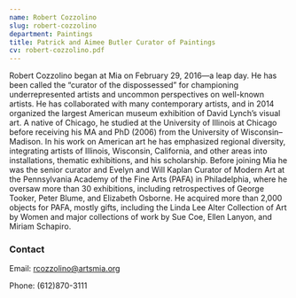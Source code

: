 ```yaml
---
name: Robert Cozzolino
slug: robert-cozzolino
department: Paintings
title: Patrick and Aimee Butler Curator of Paintings
cv: robert-cozzolino.pdf
---
```


Robert Cozzolino began at Mia on February 29, 2016—a leap day. He has been called the “curator of the dispossessed” for championing underrepresented artists and uncommon perspectives on well-known artists. He has collaborated with many contemporary artists, and in 2014 organized the largest American museum exhibition of David Lynch’s visual art. A native of Chicago, he studied at the University of Illinois at Chicago before receiving his MA and PhD (2006) from the University of Wisconsin–Madison. In his work on American art he has emphasized regional diversity, integrating artists of Illinois, Wisconsin, California, and other areas into installations, thematic exhibitions, and his scholarship. Before joining Mia he was the senior curator and Evelyn and Will Kaplan Curator of Modern Art at the Pennsylvania Academy of the Fine Arts (PAFA) in Philadelphia, where he oversaw more than 30 exhibitions, including retrospectives of George Tooker, Peter Blume, and Elizabeth Osborne. He acquired more than 2,000 objects for PAFA, mostly gifts, including the Linda Lee Alter Collection of Art by Women and major collections of work by Sue Coe, Ellen Lanyon, and Miriam Schapiro.

### Contact

Email: [rcozzolino@artsmia.org](mailto:rcozzolino@artsmia.org)

Phone: (612)870-3111
